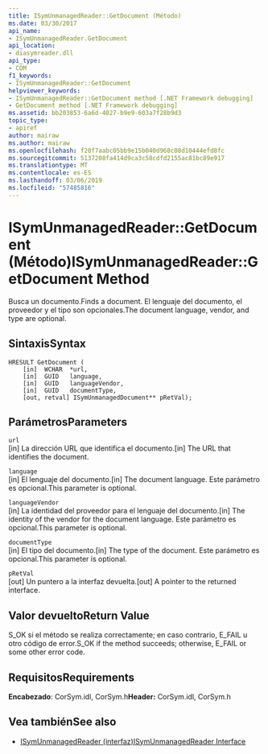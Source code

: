 ```yaml
---
title: ISymUnmanagedReader::GetDocument (Método)
ms.date: 03/30/2017
api_name:
- ISymUnmanagedReader.GetDocument
api_location:
- diasymreader.dll
api_type:
- COM
f1_keywords:
- ISymUnmanagedReader::GetDocument
helpviewer_keywords:
- ISymUnmanagedReader::GetDocument method [.NET Framework debugging]
- GetDocument method [.NET Framework debugging]
ms.assetid: bb203853-6a6d-4027-b9e9-603a7f28b9d3
topic_type:
- apiref
author: mairaw
ms.author: mairaw
ms.openlocfilehash: f20f7aabc05bb9e15b040d968c08d10444efd8fc
ms.sourcegitcommit: 5137208fa414d9ca3c58cdfd2155ac81bc89e917
ms.translationtype: MT
ms.contentlocale: es-ES
ms.lasthandoff: 03/06/2019
ms.locfileid: "57485816"
---
```

# <a name="isymunmanagedreadergetdocument-method"></a><span data-ttu-id="20209-102">ISymUnmanagedReader::GetDocument (Método)</span><span class="sxs-lookup"><span data-stu-id="20209-102">ISymUnmanagedReader::GetDocument Method</span></span>
<span data-ttu-id="20209-103">Busca un documento.</span><span class="sxs-lookup"><span data-stu-id="20209-103">Finds a document.</span></span> <span data-ttu-id="20209-104">El lenguaje del documento, el proveedor y el tipo son opcionales.</span><span class="sxs-lookup"><span data-stu-id="20209-104">The document language, vendor, and type are optional.</span></span>  
  
## <a name="syntax"></a><span data-ttu-id="20209-105">Sintaxis</span><span class="sxs-lookup"><span data-stu-id="20209-105">Syntax</span></span>  
  
```  
HRESULT GetDocument (  
    [in]  WCHAR  *url,  
    [in]  GUID   language,  
    [in]  GUID   languageVendor,  
    [in]  GUID   documentType,  
    [out, retval] ISymUnmanagedDocument** pRetVal);  
```  
  
## <a name="parameters"></a><span data-ttu-id="20209-106">Parámetros</span><span class="sxs-lookup"><span data-stu-id="20209-106">Parameters</span></span>  
 `url`  
 <span data-ttu-id="20209-107">[in] La dirección URL que identifica el documento.</span><span class="sxs-lookup"><span data-stu-id="20209-107">[in] The URL that identifies the document.</span></span>  
  
 `language`  
 <span data-ttu-id="20209-108">[in] El lenguaje del documento.</span><span class="sxs-lookup"><span data-stu-id="20209-108">[in] The document language.</span></span> <span data-ttu-id="20209-109">Este parámetro es opcional.</span><span class="sxs-lookup"><span data-stu-id="20209-109">This parameter is optional.</span></span>  
  
 `languageVendor`  
 <span data-ttu-id="20209-110">[in] La identidad del proveedor para el lenguaje del documento.</span><span class="sxs-lookup"><span data-stu-id="20209-110">[in] The identity of the vendor for the document language.</span></span> <span data-ttu-id="20209-111">Este parámetro es opcional.</span><span class="sxs-lookup"><span data-stu-id="20209-111">This parameter is optional.</span></span>  
  
 `documentType`  
 <span data-ttu-id="20209-112">[in] El tipo del documento.</span><span class="sxs-lookup"><span data-stu-id="20209-112">[in] The type of the document.</span></span> <span data-ttu-id="20209-113">Este parámetro es opcional.</span><span class="sxs-lookup"><span data-stu-id="20209-113">This parameter is optional.</span></span>  
  
 `pRetVal`  
 <span data-ttu-id="20209-114">[out] Un puntero a la interfaz devuelta.</span><span class="sxs-lookup"><span data-stu-id="20209-114">[out] A pointer to the returned interface.</span></span>  
  
## <a name="return-value"></a><span data-ttu-id="20209-115">Valor devuelto</span><span class="sxs-lookup"><span data-stu-id="20209-115">Return Value</span></span>  
 <span data-ttu-id="20209-116">S_OK si el método se realiza correctamente; en caso contrario, E_FAIL u otro código de error.</span><span class="sxs-lookup"><span data-stu-id="20209-116">S_OK if the method succeeds; otherwise, E_FAIL or some other error code.</span></span>  
  
## <a name="requirements"></a><span data-ttu-id="20209-117">Requisitos</span><span class="sxs-lookup"><span data-stu-id="20209-117">Requirements</span></span>  
 <span data-ttu-id="20209-118">**Encabezado**: CorSym.idl, CorSym.h</span><span class="sxs-lookup"><span data-stu-id="20209-118">**Header:** CorSym.idl, CorSym.h</span></span>  
  
## <a name="see-also"></a><span data-ttu-id="20209-119">Vea también</span><span class="sxs-lookup"><span data-stu-id="20209-119">See also</span></span>
- [<span data-ttu-id="20209-120">ISymUnmanagedReader (interfaz)</span><span class="sxs-lookup"><span data-stu-id="20209-120">ISymUnmanagedReader Interface</span></span>](../../../../docs/framework/unmanaged-api/diagnostics/isymunmanagedreader-interface.md)
